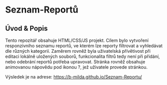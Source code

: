# Seznam-Reportů

## Úvod & Popis
Tento repozitář obsahuje HTML/CSS/JS projekt. Cílem bylo vytvoření responzivního seznamu reportů, ve kterém lze reporty filtrovat a vyhledávat dle různých kategorií. Zaměrem rovněž byla uživatelská přívětivost při editaci lokálně uložených souborů, funkcionalita filtrů tedy není při přidání, nebo odebrání reportů potřeba upravovat. Stránka rovněž obsahuje animovanou nápovědu pod ikonou ?, jež uživatele provede stránkou. 

Výsledek je na adrese: https://b-milda.github.io/Seznam-Reportu/
